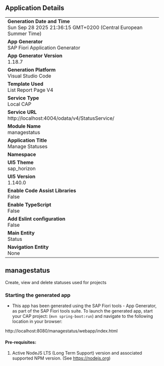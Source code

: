 ## Application Details
|               |
| ------------- |
|**Generation Date and Time**<br>Sun Sep 28 2025 21:36:15 GMT+0200 (Central European Summer Time)|
|**App Generator**<br>SAP Fiori Application Generator|
|**App Generator Version**<br>1.18.7|
|**Generation Platform**<br>Visual Studio Code|
|**Template Used**<br>List Report Page V4|
|**Service Type**<br>Local CAP|
|**Service URL**<br>http://localhost:4004/odata/v4/StatusService/|
|**Module Name**<br>managestatus|
|**Application Title**<br>Manage Statuses|
|**Namespace**<br>|
|**UI5 Theme**<br>sap_horizon|
|**UI5 Version**<br>1.140.0|
|**Enable Code Assist Libraries**<br>False|
|**Enable TypeScript**<br>False|
|**Add Eslint configuration**<br>False|
|**Main Entity**<br>Status|
|**Navigation Entity**<br>None|

## managestatus

Create, view and delete statuses used for projects

### Starting the generated app

-   This app has been generated using the SAP Fiori tools - App Generator, as part of the SAP Fiori tools suite.  To launch the generated app, start your CAP project:  (```mvn spring-boot:run```) and navigate to the following location in your browser:

http://localhost:8080/managestatus/webapp/index.html

#### Pre-requisites:

1. Active NodeJS LTS (Long Term Support) version and associated supported NPM version.  (See https://nodejs.org)


